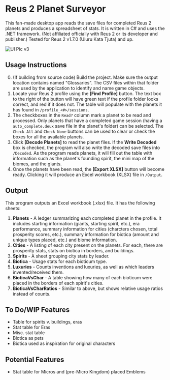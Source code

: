 # Reus 2 Planet Surveyor
This fan-made desktop app reads the save files for completed Reus 2 planets and produces a spreadsheet of stats. It is written in C# and uses the .NET framework.
(Not affiliated officially with Reus 2 or its developer and publisher.) Tested for Reus 2 v1.7.0 (Uluru Kata Tjuta) and up.

![UI Pic v3](https://github.com/user-attachments/assets/50b12e7c-2fac-4db8-b55a-aaf8e7417e6d)
## Usage Instructions
0. (If building from source code) Build the project. Make sure the output location contains named "Glossaries". The CSV files within that folder are used by the application to identify and name game objects.
1. Locate your Reus 2 profile using the **\[Find Profile\]** button. The text box to the right of the button will have green text if the profile folder looks correct, and red if it does not. The table will populate with the planets it has found in `/profile_<#>/sessions`.
2. The checkboxes in the `Read?` column mark a planet to be read and processed. Only planets that have a completed game session (having a `auto_complete.deux` save file in the planet's folder) can be selected. The `Check All` and `Check None` buttons can be used to clear or check the boxes for all the available planets.
3. Click **\[Decode Planets\]** to read the planet files. If the **Write Decoded** box is checked, the program will also write the decoded save files into `/Decoded`. As the program reads planets, it will fill out the table with information such as the planet's founding spirit, the mini map of the biomes, and the giants.
4. Once the planets have been read, the **\[Export XLSX\]** button will become ready. Clicking it will produce an Excel workbook (XLSX) file in `/Output`.
## Output
This program outputs an Excel workbook (.xlsx) file. It has the following sheets:
1. **Planets** - A ledger summarizing each completed planet in the profile. It includes starting information (giants, starting spirit, etc.), era performance, summary information for cities (charcters chosen, total prosperity scores, etc.), summary information for biotica (amount and unique types placed, etc.) and biome information.
2. **Cities** - A listing of each city present on the planets. For each, there are prosperity stats, stats on biotica in borders, and buildings.
3. **Spirits** - A sheet grouping city stats by leader.
4. **Biotica** - Usage stats for each bioticum type.
5. **Luxuries** - Counts inventions and luxuries, as well as which leaders invented/received them.
6. **BioticaVsChar** - A table showing how many of each bioticum were placed in the borders of each spirit's cities.
7. **BioticaVsCharRatios** - Similar to above, but shows relative usage ratios instead of counts. 
## To Do/WIP Features
* Table for spirits v. buildings, eras
* Stat table for Eras
* Misc. stat table
 * Biotica as pets
 * Biotica used as inspiration for original characters
## Potential Features
* Stat table for Micros and (pre-Micro Kingdom) placed Emblems

